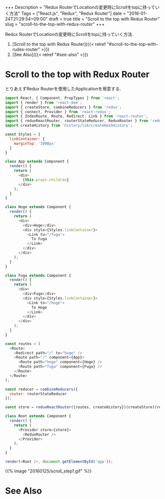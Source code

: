 +++
Description = "Redux RouterでLocationの変更時にScrollをtopに持っていく方法"
Tags = ["React.js", "Redux", "Redux Router"]
date = "2016-01-24T21:29:54+09:00"
draft = true
title = "Scroll to the top with Redux Router"
slug = "scroll-to-the-top-with-redux-router"
+++

Redux RouterでLocationの変更時にScrollをtopに持っていく方法.

<!--more-->

1. [Scroll to the top with Redux Router]({{< relref "#scroll-to-the-top-with-rudex-router" >}})
2. [See Also]({{< relref "#see-also" >}})


# Scroll to the top with Redux Router

とりあえずRedux Routerを使用したApplicationを用意する.

```js
import React, { Component, PropTypes } from 'react';
import { render } from 'react-dom';
import { createStore, combineReducers } from 'redux';
import { connect, Provider } from 'react-redux';
import { IndexRoute, Route, Redirect, Link } from 'react-router';
import { reduxReactRouter, routerStateReducer, ReduxRouter } from 'redux-router';
import createHistory from 'history/lib/createHashHistory';

const Styles = {
  linkContainer: {
    marginTop: '1000px'
  }
}

class App extends Component {
  render() {
    return (
      <div>
        {this.props.children}
      </div>
    );
  }
}

class Hoge extends Component {
  render() {
    return (
      <div>
        <div>Hoge</div>
        <div style={Styles.linkContainer}>
          <Link to="/fuga">
            To Fuga
          </Link>
        </div>
      </div>
    );
  }
}

class Fuga extends Component {
  render() {
    return (
      <div>
        <div>Fuga</div>
        <div style={Styles.linkContainer}>
          <Link to="/hoge">
            To Hoge
          </Link>
        </div>
      </div>
    );
  }
}

const routes = (
  <Route>
    <Redirect path="/" to="hoge" />
    <Route path="/" component={App}>
      <Route path="hoge" component={Hoge} />
      <Route path="fuga" component={Fuga} />
    </Route>
  </Route>
);

const reducer = combineReducers({
  router: routerStateReducer
});

const store = reduxReactRouter({routes, createHistory})(createStore)(reducer);

class Root extends Component {
  render() {
    return (
      <Provider store={store}>
        <ReduxRouter />
      </Provider>
    );
  }
}

render(<Root />, document.getElementById('app'));
```

{{% image "20160125/scroll_step1.gif" %}}


# See Also
